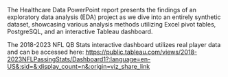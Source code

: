 The Healthcare Data PowerPoint report presents the findings of an exploratory data analysis (EDA) project as we dive into an entirely synthetic dataset, showcasing various analysis methods utilizing Excel pivot tables, PostgreSQL, and an interactive Tableau dashboard.  

The 2018-2023 NFL QB Stats interactive dashboard utilizes real player data and can be accessed here: https://public.tableau.com/views/2018-2023NFLPassingStats/Dashboard1?:language=en-US&:sid=&:display_count=n&:origin=viz_share_link
